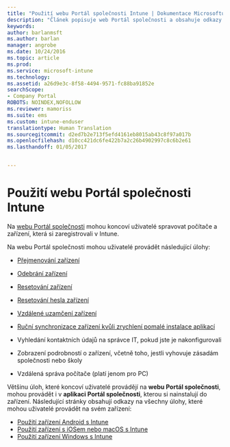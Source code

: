 ```yaml
---
title: "Použití webu Portál společnosti Intune | Dokumentace Microsoftu"
description: "Článek popisuje web Portál společnosti a obsahuje odkazy na postupy úloh, které mohou koncoví uživatelé provádět na webu."
keywords: 
author: barlanmsft
ms.author: barlan
manager: angrobe
ms.date: 10/24/2016
ms.topic: article
ms.prod: 
ms.service: microsoft-intune
ms.technology: 
ms.assetid: a26d9e3c-8f58-4494-9571-fc88ba91852e
searchScope:
- Company Portal
ROBOTS: NOINDEX,NOFOLLOW
ms.reviewer: mamoriss
ms.suite: ems
ms.custom: intune-enduser
translationtype: Human Translation
ms.sourcegitcommit: d2ed7b2e713f5efd4161eb8015ab43c8f97a017b
ms.openlocfilehash: d10cc421dc6fe422b7a2c26b4902997c8c6b2e61
ms.lasthandoff: 01/05/2017


---
```


# <a name="using-the-intune-company-portal-website"></a>Použití webu Portál společnosti Intune
Na [webu Portál společnosti](http://portal.manage.microsoft.com) mohou koncoví uživatelé spravovat počítače a zařízení, která si zaregistrovali v Intune.

Na webu Portál společnosti mohou uživatelé provádět následující úlohy:

-   [Přejmenování zařízení](rename-your-device-cpwebsite.md)

-   [Odebrání zařízení](remove-your-device-cpwebsite.md)

-   [Resetování zařízení](reset-your-device-cpwebsite.md)

-   [Resetování hesla zařízení](reset-your-passcode-cpwebsite.md)

-   [Vzdálené uzamčení zařízení](remote-lock-your-device-cpwebsite.md)

-    [Ruční synchronizace zařízení kvůli zrychlení pomalé instalace aplikací](sync-your-device-manually-cpwebsite.md)

-   Vyhledání kontaktních údajů na správce IT, pokud jste je nakonfigurovali

-   Zobrazení podrobností o zařízení, včetně toho, jestli vyhovuje zásadám společnosti nebo školy

-   Vzdálená správa počítače (platí jenom pro PC)

Většinu úloh, které koncoví uživatelé provádějí na **webu Portál společnosti**, mohou provádět i v **aplikaci Portál společnosti**, kterou si nainstalují do zařízení. Následující stránky obsahují odkazy na všechny úlohy, které mohou uživatelé provádět na svém zařízení:

- [Použití zařízení Android s Intune](using-your-android-device-with-intune.md)
- [Použití zařízení s iOSem nebo macOS s Intune](using-your-ios-or-macOS-device-with-intune.md)
- [Použití zařízení Windows s Intune](using-your-windows-device-with-intune.md)

